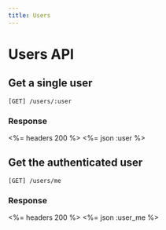 ```yaml
---
title: Users
---
```


# Users API

## Get a single user

    [GET] /users/:user

### Response

<%= headers 200 %>
<%= json :user %>


## Get the authenticated user

	[GET] /users/me

### Response

<%= headers 200 %>
<%= json :user_me %>

